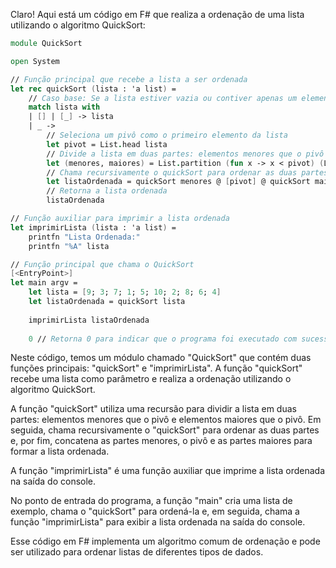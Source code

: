 Claro! Aqui está um código em F# que realiza a ordenação de uma lista utilizando o algoritmo QuickSort:

```fsharp
module QuickSort

open System

// Função principal que recebe a lista a ser ordenada
let rec quickSort (lista : 'a list) =
    // Caso base: Se a lista estiver vazia ou contiver apenas um elemento, retorna a própria lista
    match lista with
    | [] | [_] -> lista
    | _ ->
        // Seleciona um pivô como o primeiro elemento da lista
        let pivot = List.head lista
        // Divide a lista em duas partes: elementos menores que o pivô e elementos maiores que o pivô
        let (menores, maiores) = List.partition (fun x -> x < pivot) (List.tail lista)
        // Chama recursivamente o quickSort para ordenar as duas partes
        let listaOrdenada = quickSort menores @ [pivot] @ quickSort maiores
        // Retorna a lista ordenada
        listaOrdenada

// Função auxiliar para imprimir a lista ordenada
let imprimirLista (lista : 'a list) =
    printfn "Lista Ordenada:"
    printfn "%A" lista

// Função principal que chama o QuickSort
[<EntryPoint>]
let main argv =
    let lista = [9; 3; 7; 1; 5; 10; 2; 8; 6; 4]
    let listaOrdenada = quickSort lista
    
    imprimirLista listaOrdenada
    
    0 // Retorna 0 para indicar que o programa foi executado com sucesso
```

Neste código, temos um módulo chamado "QuickSort" que contém duas funções principais: "quickSort" e "imprimirLista". A função "quickSort" recebe uma lista como parâmetro e realiza a ordenação utilizando o algoritmo QuickSort.

A função "quickSort" utiliza uma recursão para dividir a lista em duas partes: elementos menores que o pivô e elementos maiores que o pivô. Em seguida, chama recursivamente o "quickSort" para ordenar as duas partes e, por fim, concatena as partes menores, o pivô e as partes maiores para formar a lista ordenada.

A função "imprimirLista" é uma função auxiliar que imprime a lista ordenada na saída do console.

No ponto de entrada do programa, a função "main" cria uma lista de exemplo, chama o "quickSort" para ordená-la e, em seguida, chama a função "imprimirLista" para exibir a lista ordenada na saída do console.

Esse código em F# implementa um algoritmo comum de ordenação e pode ser utilizado para ordenar listas de diferentes tipos de dados.